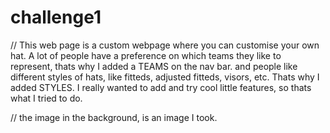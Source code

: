 # challenge1

// This web page is a custom webpage where you can customise your own hat. A lot of people have a preference on which teams they like to represent, thats why I added a TEAMS on the nav bar. and people like different styles of hats, like fitteds, adjusted fitteds, visors, etc. Thats why I added STYLES. I really wanted to add and try cool little features, so thats what I tried to do.  

// the image in the background, is an image I took.
